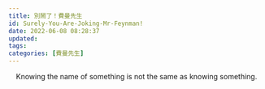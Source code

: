 ```yaml
---
title: 別鬧了！費曼先生
id: Surely-You-Are-Joking-Mr-Feynman!
date: 2022-06-08 08:28:37
updated:
tags:
categories: [費曼先生]
---
```


<center>Knowing the name of something is not the same as knowing something.</center>

<br>
